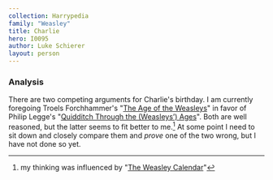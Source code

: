 ```yaml
---
collection: Harrypedia
family: "Weasley"
title: Charlie
hero: I0095
author: Luke Schierer
layout: person
---
```



### Analysis

There are two competing arguments for Charlie's birthday.  I am currently foregoing
Troels Forchhammer's "[The Age of the Weasleys][TAW]" in favor of Philip Legge's
"[Quidditch Through the (Weasleys’) Ages][QTWA]".  Both are well reasoned, but
the latter seems to fit better to me.[^221202-3]  At some point I need to sit
down and closely compare them and *prove* one of the two wrong, but I have not
done so yet.

[TAW]: <https://www.hp-lexicon.org/2004/05/02/the-age-of-the-weasleys/>

[QTWA]: <https://www.hp-lexicon.org/2007/07/18/quidditch-through-the-weasleys-ages-or-the-unusual-career-of-charles-weasley/> 

[^221202-3]: my thinking was influenced by "[The Weasley Calendar](https://www.redhen-publications.com/Wcalendar.html)" 

